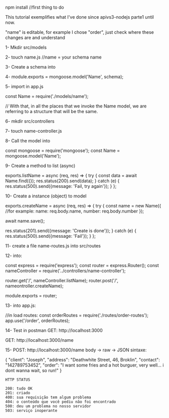 npm install
//first thing to do

This tutorial exemplifies what I've done since apivs3-nodejs parte1 until now.


"name" is editable, for example I chose "order", just check where these changes are and understand




1- Mkdir src/models

2- touch name.js    //name = your schema name

3- Create a schema into

4- module.exports = mongoose.model('Name', schema);

5- import in app.js 

const Name = require('./models/name');

// With that, in all the places that we invoke the Name model, we are referring to a structure that will be the same.

6- mkdir src/controllers

7- touch name-controller.js

8- Call the model into 

const mongoose = require('mongoose');
const Name = mongoose.model('Name');

9- Create a method to list (async)

exports.listName = async (req, res) => {
  try {
    const data = await Name.find({});
    res.status(200).send(data);
  } catch (e) {
    res.status(500).send({message: 'Fail, try again'});
  }
};

10- Create a instance (object) to model

exports.createName = async (req, res) => {
  try {
    const name = new Name({ //for example:
      name: req.body.name,
      number: req.body.number
    });

   await name.save();

   res.status(201).send({message: 'Create is done'});
  } catch (e) {
    res.status(500).send({message: 'Fail'});
  }
};


11- create a file name-routes.js into src/routes

12- into:

const express = require('express');
const router = express.Router();
const nameController = require('../controllers/name-controller');

router.get('/', nameController.listName);
router.post('/', nameontroller.createName);

module.exports = router;


13- into app.js:

//in load routes:
const orderRoutes = require('./routes/order-routes');
app.use('/order', orderRoutes);


14- Test in postman
  GET: http://localhost:3000
  
   GET: http://localhost:3000/name
   
15- POST: http://localhost:3000/name
     body -> raw -> JSON
sintaxe: 

{
    "client": "Joseph",
    "address": "Deathwhite Street, 46, Broklin",
    "contact": "142789753452",
    "order": "I want some fries and a hot burguer, very well... i dont wanna wait, so run!"
}

















    HTTP STATUS

    200: tudo OK
    201: criado
    400: sua requisição tem algum problema
    404: o conteúdo que você pediu não foi encontrado
    500: deu um problema no nosso servidor
    503: serviço inoperante

